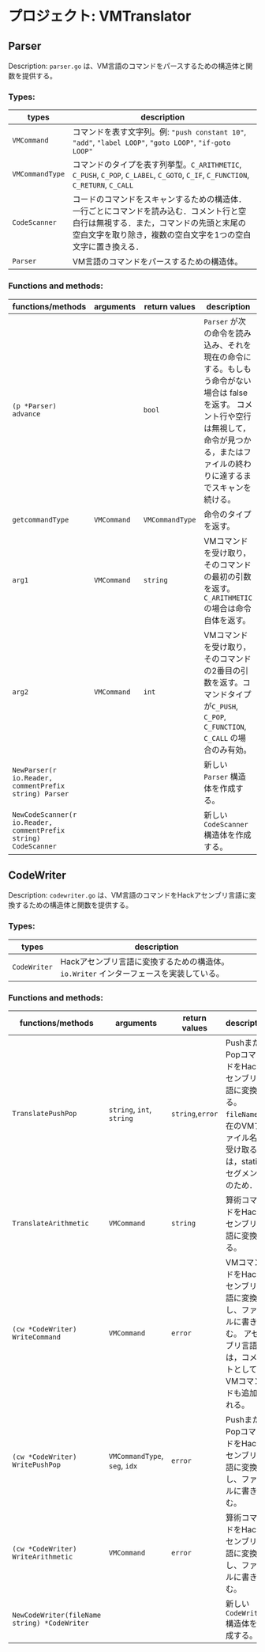 # プロジェクト: VMTranslator

## Parser
Description: `parser.go` は、VM言語のコマンドをパースするための構造体と関数を提供する。

### Types:

| types           | description                                                                                                                                                                                         |
| --------------- | --------------------------------------------------------------------------------------------------------------------------------------------------------------------------------------------------- |
| `VMCommand`     | コマンドを表す文字列。例: `"push constant 10"`, `"add"`, `"label LOOP"`, `"goto LOOP"`, `"if-goto LOOP"`                                                                                            |
| `VMCommandType` | コマンドのタイプを表す列挙型。`C_ARITHMETIC`, `C_PUSH`, `C_POP`, `C_LABEL`, `C_GOTO`, `C_IF`, `C_FUNCTION`, `C_RETURN`, `C_CALL`                                                                    |
| `CodeScanner`   | コードのコマンドをスキャンするための構造体．一行ごとにコマンドを読み込む．コメント行と空白行は無視する．また，コマンドの先頭と末尾の空白文字を取り除き，複数の空白文字を1つの空白文字に置き換える． |
| `Parser`        | VM言語のコマンドをパースするための構造体。                                                                                                                                                          |

### Functions and methods:

| functions/methods                                               | arguments   | return values   | description                                                                                                                                                                                     |
| --------------------------------------------------------------- | ----------- | --------------- | ----------------------------------------------------------------------------------------------------------------------------------------------------------------------------------------------- |
| `(p *Parser) advance`                                           |             | `bool`          | `Parser` が次の命令を読み込み、それを現在の命令にする。もしもう命令がない場合は false を返す。 コメント行や空行は無視して，命令が見つかる，またはファイルの終わりに達するまでスキャンを続ける。 |
| `getcommandType`                                                | `VMCommand` | `VMCommandType` | 命令のタイプを返す。                                                                                                                                                                            |
| `arg1`                                                          | `VMCommand` | `string`        | VMコマンドを受け取り，そのコマンドの最初の引数を返す。`C_ARITHMETIC` の場合は命令自体を返す。                                                                                                   |
| `arg2`                                                          | `VMCommand` | `int`           | VMコマンドを受け取り，そのコマンドの2番目の引数を返す。コマンドタイプが`C_PUSH`, `C_POP`, `C_FUNCTION`, `C_CALL` の場合のみ有効。                                                               |
| `NewParser(r io.Reader, commentPrefix string) Parser`           |             |                 | 新しい `Parser` 構造体を作成する。                                                                                                                                                              |
| `NewCodeScanner(r io.Reader, commentPrefix string) CodeScanner` |             |                 | 新しい `CodeScanner` 構造体を作成する。                                                                                                                                                         |

## CodeWriter
Description: `codewriter.go` は、VM言語のコマンドをHackアセンブリ言語に変換するための構造体と関数を提供する。

### Types:
| types       | description                                                                                   |
| ----------- | --------------------------------------------------------------------------------------------- |
| `CodeWriter` | Hackアセンブリ言語に変換するための構造体。`io.Writer` インターフェースを実装している。 |


### Functions and methods:
| functions/methods                            | arguments                     | return values    | description                                                                                                                |
| -------------------------------------------- | ----------------------------- | ---------------- | -------------------------------------------------------------------------------------------------------------------------- |
| `TranslatePushPop`                           | `string`, `int`,  `string`    | `string`,`error` | PushまたはPopコマンドをHackアセンブリ言語に変換する。`fileName` 現在のVMファイル名を受け取るのは，staticセグメントのため． |
| `TranslateArithmetic`                        | `VMCommand`                   | `string`         | 算術コマンドをHackアセンブリ言語に変換する。                                                                               |
| `(cw *CodeWriter) WriteCommand`              | `VMCommand`                   | `error`          | VMコマンドをHackアセンブリ言語に変換し、ファイルに書き込む。 アセンブリ言語には，コメントとしてVMコマンドも追加される。    |
| `(cw *CodeWriter) WritePushPop`              | `VMCommandType`, `seg`, `idx` | `error`          | PushまたはPopコマンドをHackアセンブリ言語に変換し、ファイルに書き込む。                                                    |
| `(cw *CodeWriter) WriteArithmetic`           | `VMCommand`                   | `error`          | 算術コマンドをHackアセンブリ言語に変換し、ファイルに書き込む。                                                             |
| `NewCodeWriter(fileName string) *CodeWriter` |                               |                  | 新しい `CodeWriter` 構造体を作成する。                                                                                     |
